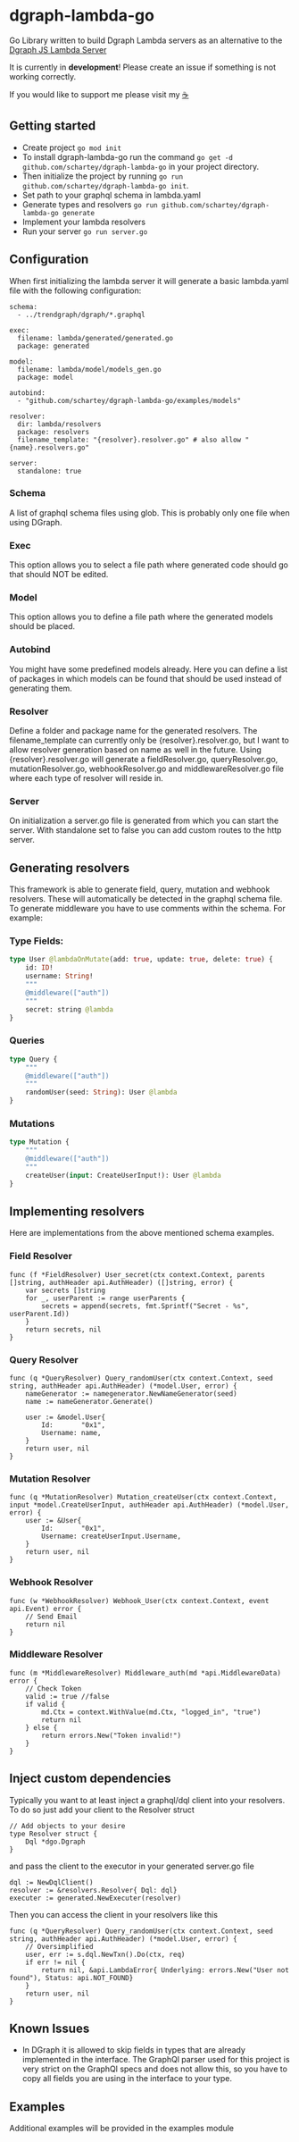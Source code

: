 # dgraph-lambda-go

Go Library written to build Dgraph Lambda servers as an alternative to the [Dgraph JS Lambda Server](https://github.com/dgraph-io/dgraph-lambda)

It is currently in **development**! Please create an issue if something is not working correctly.

If you would like to support me please visit my [:coffee:](https://ko-fi.com/schartey)

## Getting started

- Create project ```go mod init```
- To install dgraph-lambda-go run the command ```go get -d github.com/schartey/dgraph-lambda-go``` in your project directory.
- Then initialize the project by running ```go run github.com/schartey/dgraph-lambda-go init```.
- Set path to your graphql schema in lambda.yaml
- Generate types and resolvers ```go run github.com/schartey/dgraph-lambda-go generate```
- Implement your lambda resolvers
- Run your server ```go run server.go```


## Configuration

When first initializing the lambda server it will generate a basic lambda.yaml file with the following configuration:

    schema:
      - ../trendgraph/dgraph/*.graphql

    exec:
      filename: lambda/generated/generated.go
      package: generated

    model:
      filename: lambda/model/models_gen.go
      package: model

    autobind:
      - "github.com/schartey/dgraph-lambda-go/examples/models"

    resolver:
      dir: lambda/resolvers
      package: resolvers
      filename_template: "{resolver}.resolver.go" # also allow "{name}.resolvers.go"

    server:
      standalone: true

### Schema

A list of graphql schema files using glob. This is probably only one file when using DGraph.

### Exec

This option allows you to select a file path where generated code should go that should NOT be edited.

### Model

This option allows you to define a file path where the generated models should be placed.

### Autobind

You might have some predefined models already. Here you can define a list of packages in which models can be found that should be used instead of generating them.

### Resolver

Define a folder and package name for the generated resolvers. The filename_template can currently only be {resolver}.resolver.go, but I want to allow resolver generation based on name as well in the future. Using {resolver}.resolver.go will generate a fieldResolver.go, queryResolver.go, mutationResolver.go, webhookResolver.go and middlewareResolver.go file where each type of resolver will reside in.

### Server

On initialization a server.go file is generated from which you can start the server. With standalone set to false you can add custom routes to the http server.


## Generating resolvers

This framework is able to generate field, query, mutation and webhook resolvers. These will automatically be detected in the graphql schema file.
To generate middleware you have to use comments within the schema. For example:

### Type Fields:
```graphql
type User @lambdaOnMutate(add: true, update: true, delete: true) {
    id: ID!
    username: String!
    """
    @middleware(["auth"])
    """
    secret: string @lambda
}
```
### Queries
```graphql
type Query {
    """
    @middleware(["auth"])
    """
    randomUser(seed: String): User @lambda
}
```

### Mutations
```graphql
type Mutation {
    """
    @middleware(["auth"])
    """
    createUser(input: CreateUserInput!): User @lambda
}
```


## Implementing resolvers

Here are implementations from the above mentioned schema examples.
### Field Resolver

```golang
func (f *FieldResolver) User_secret(ctx context.Context, parents []string, authHeader api.AuthHeader) ([]string, error) { 
	var secrets []string
    for _, userParent := range userParents {
        secrets = append(secrets, fmt.Sprintf("Secret - %s", userParent.Id))
    }
    return secrets, nil
}
```

### Query Resolver

```golang
func (q *QueryResolver) Query_randomUser(ctx context.Context, seed string, authHeader api.AuthHeader) (*model.User, error) { 
	nameGenerator := namegenerator.NewNameGenerator(seed)
    name := nameGenerator.Generate()

    user := &model.User{
        Id:       "0x1",
        Username: name,
    }
    return user, nil
}
```

### Mutation Resolver

```golang
func (q *MutationResolver) Mutation_createUser(ctx context.Context, input *model.CreateUserInput, authHeader api.AuthHeader) (*model.User, error) {
    user := &User{
        Id:       "0x1",
        Username: createUserInput.Username,
    }
	return user, nil
}
```

### Webhook Resolver

```golang
func (w *WebhookResolver) Webhook_User(ctx context.Context, event api.Event) error {
    // Send Email
	return nil
}
```

### Middleware Resolver

```golang
func (m *MiddlewareResolver) Middleware_auth(md *api.MiddlewareData) error {
    // Check Token
    valid := true //false
    if valid {
    	md.Ctx = context.WithValue(md.Ctx, "logged_in", "true")
        return nil
    } else {
        return errors.New("Token invalid!")
    }
}
```

## Inject custom dependencies

Typically you want to at least inject a graphql/dql client into your resolvers. To do so just add your client to the Resolver struct
```golang
// Add objects to your desire
type Resolver struct {
    Dql *dgo.Dgraph
}
```
and pass the client to the executor in your generated server.go file
```golang
dql := NewDqlClient()
resolver := &resolvers.Resolver{ Dql: dql}
executer := generated.NewExecuter(resolver)
```
Then you can access the client in your resolvers like this
```golang
func (q *QueryResolver) Query_randomUser(ctx context.Context, seed string, authHeader api.AuthHeader) (*model.User, error) {
    // Oversimplified
    user, err := s.dql.NewTxn().Do(ctx, req)
	if err != nil {
		return nil, &api.LambdaError{ Underlying: errors.New("User not found"), Status: api.NOT_FOUND}
	}
    return user, nil
}
```
## Known Issues

- In DGraph it is allowed to skip fields in types that are already implemented in the interface. The GraphQl parser used for this project is very strict on the GraphQl specs and does not allow this, so you have to copy all fields you are using in the interface to your type.

## Examples

Additional examples will be provided in the examples module
